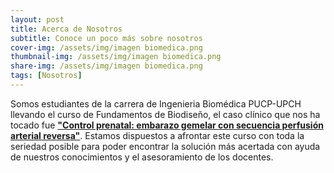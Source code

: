 ```yaml
---
layout: post
title: Acerca de Nosotros 
subtitle: Conoce un poco más sobre nosotros
cover-img: /assets/img/imagen biomedica.png
thumbnail-img: /assets/img/imagen biomedica.png
share-img: /assets/img/imagen biomedica.png
tags: [Nosotros]
---
```


Somos estudiantes de la carrera de Ingenieria Biomédica PUCP-UPCH llevando el curso de Fundamentos de Biodiseño, el caso clínico que nos ha tocado fue [**"Control prenatal: embarazo gemelar con secuencia perfusión arterial reversa"**](https://equipo18-fundbio.github.io/prueba.github.io/CasoClinico/CasoClinico/). Estamos dispuestos a afrontar este curso con toda la seriedad posible para poder encontrar la solución más acertada con ayuda de nuestros conocimientos y el asesoramiento de los docentes.
